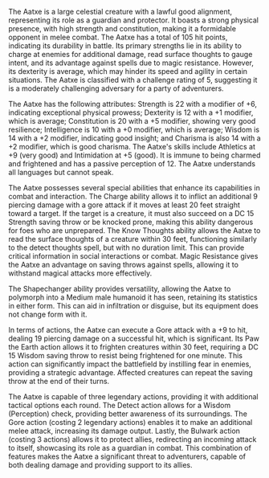 The Aatxe is a large celestial creature with a lawful good alignment, representing its role as a guardian and protector. It boasts a strong physical presence, with high strength and constitution, making it a formidable opponent in melee combat. The Aatxe has a total of 105 hit points, indicating its durability in battle. Its primary strengths lie in its ability to charge at enemies for additional damage, read surface thoughts to gauge intent, and its advantage against spells due to magic resistance. However, its dexterity is average, which may hinder its speed and agility in certain situations. The Aatxe is classified with a challenge rating of 5, suggesting it is a moderately challenging adversary for a party of adventurers.

The Aatxe has the following attributes: Strength is 22 with a modifier of +6, indicating exceptional physical prowess; Dexterity is 12 with a +1 modifier, which is average; Constitution is 20 with a +5 modifier, showing very good resilience; Intelligence is 10 with a +0 modifier, which is average; Wisdom is 14 with a +2 modifier, indicating good insight; and Charisma is also 14 with a +2 modifier, which is good charisma. The Aatxe's skills include Athletics at +9 (very good) and Intimidation at +5 (good). It is immune to being charmed and frightened and has a passive perception of 12. The Aatxe understands all languages but cannot speak.

The Aatxe possesses several special abilities that enhance its capabilities in combat and interaction. The Charge ability allows it to inflict an additional 9 piercing damage with a gore attack if it moves at least 20 feet straight toward a target. If the target is a creature, it must also succeed on a DC 15 Strength saving throw or be knocked prone, making this ability dangerous for foes who are unprepared. The Know Thoughts ability allows the Aatxe to read the surface thoughts of a creature within 30 feet, functioning similarly to the detect thoughts spell, but with no duration limit. This can provide critical information in social interactions or combat. Magic Resistance gives the Aatxe an advantage on saving throws against spells, allowing it to withstand magical attacks more effectively. 

The Shapechanger ability provides versatility, allowing the Aatxe to polymorph into a Medium male humanoid it has seen, retaining its statistics in either form. This can aid in infiltration or disguise, but its equipment does not change form with it. 

In terms of actions, the Aatxe can execute a Gore attack with a +9 to hit, dealing 19 piercing damage on a successful hit, which is significant. Its Paw the Earth action allows it to frighten creatures within 30 feet, requiring a DC 15 Wisdom saving throw to resist being frightened for one minute. This action can significantly impact the battlefield by instilling fear in enemies, providing a strategic advantage. Affected creatures can repeat the saving throw at the end of their turns.

The Aatxe is capable of three legendary actions, providing it with additional tactical options each round. The Detect action allows for a Wisdom (Perception) check, providing better awareness of its surroundings. The Gore action (costing 2 legendary actions) enables it to make an additional melee attack, increasing its damage output. Lastly, the Bulwark action (costing 3 actions) allows it to protect allies, redirecting an incoming attack to itself, showcasing its role as a guardian in combat. This combination of features makes the Aatxe a significant threat to adventurers, capable of both dealing damage and providing support to its allies.